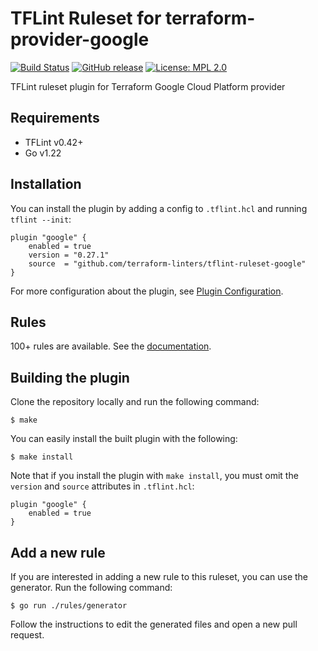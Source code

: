 # TFLint Ruleset for terraform-provider-google
[![Build Status](https://github.com/terraform-linters/tflint-ruleset-google/workflows/build/badge.svg?branch=master)](https://github.com/terraform-linters/tflint-ruleset-google/actions)
[![GitHub release](https://img.shields.io/github/release/terraform-linters/tflint-ruleset-google.svg)](https://github.com/terraform-linters/tflint-ruleset-google/releases/latest)
[![License: MPL 2.0](https://img.shields.io/badge/License-MPL%202.0-blue.svg)](LICENSE)

TFLint ruleset plugin for Terraform Google Cloud Platform provider

## Requirements

- TFLint v0.42+
- Go v1.22

## Installation

You can install the plugin by adding a config to `.tflint.hcl` and running `tflint --init`:

```hcl
plugin "google" {
    enabled = true
    version = "0.27.1"
    source  = "github.com/terraform-linters/tflint-ruleset-google"
}
```

For more configuration about the plugin, see [Plugin Configuration](docs/configuration.md).

## Rules

100+ rules are available. See the [documentation](docs/rules/README.md).

## Building the plugin

Clone the repository locally and run the following command:

```
$ make
```

You can easily install the built plugin with the following:

```
$ make install
```

Note that if you install the plugin with `make install`, you must omit the `version` and `source` attributes in `.tflint.hcl`:

```hcl
plugin "google" {
    enabled = true
}
```

## Add a new rule

If you are interested in adding a new rule to this ruleset, you can use the generator. Run the following command:

```
$ go run ./rules/generator
```

Follow the instructions to edit the generated files and open a new pull request.

